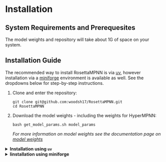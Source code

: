 # Installation
<!--
If you're using a system with an AMD architecture, we recommend using the available [Docker image](docker.rst).
-->

## System Requirements and Prerequesites
The model weights and repository will take about 1G of space on your system.

## Installation Guide
The recommended way to install RosettaMPNN is via [uv](https://docs.astral.sh/uv/), however installation via a [miniforge](https://github.com/conda-forge/miniforge) environment is available as well. See the dropdowns below for step-by-step instructions. 

1. Clone and enter the repository:
    ```
    git clone git@github.com:woodsh17/RosettaMPNN.git
    cd RosettaMPNN
    ```
1. Download the model weights - including the weights for HyperMPNN:
    ```
    bash get_model_params.sh model_params
    ```
    *For more information on model weights see the documentation page on [model weights](model_weights_ref.md)*

<details>
<summary><strong>Installation using <code>uv</code> </strong></summary>

3. If you do not have `uv` installed, run:
    ```
    curl -LsSf https://astral.sh/uv/install.sh | sh
    ```
    1. (Optional) Create an alias, if necessary, to call `uv` without giving the full path:
        When `uv` is installed on your system it will specify the path that it is installed to. Use that path to make the alias, for example: 
        ```
        alias uv=/path/to/installation/of/uv
        ```
        You can add this path to your `bash.rc` or `.zshrc` to have the alias automatically set up when you use your terminal. 
1. Create a virutal environment using Python 3.11 and activate it
    ```
    uv venv rosettampnn_venv --python 3.11
    source rosettampnn_venv/bin/activate
    ```
    **You will need to activate this environment whenever you run RosettaMPNN**
1. Install the dependencies: 
    - If CUDA is available: 
        ```
        uv pip install -e .[cuda]
        ```
    - If CUDA is not available:
        ```
        uv pip install -e .
        ```

1. *(Optional but recommended)* Add RosettaMPNN to your PYTHONPATH:
    ```
    export PYTHONPATH=/path/to/RosettaMPNN:$PYTHONPATH
    ```

</details>

<details>
<summary><strong>Iinstallation using miniforge</strong></summary>

3. Create a conda environment and activate it:
    ```
    conda create -n rosettampnn_env python=3.11
    conda activate rosettampnn_env
    ```
    **You will need to activate this environment whenever you run RosettaMPNN**
1. Install the dependencies:
    - If CUDA is available:
        ```
        pip install -r requirements.txt
        pip install -e .
        ```
    - If CUDA is not availiable: 
        ```
        pip install -r requirementts_no_nvidia_cuda.txt
        ```
1. *(Optional but recommended)* Add RosettaMPNN to your PYTHONPATH:
    ```
    export PYTHONPATH=/PATH/TO/RosettaMPNN:$PYTHONPATH
    ```
</details>
